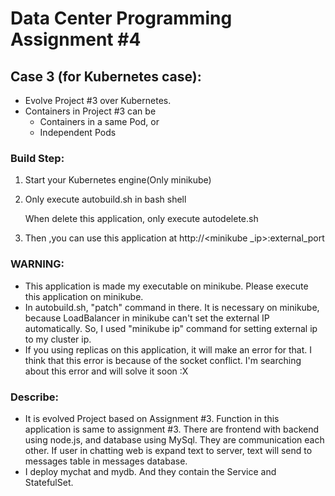 # Data Center Programming Assignment #4

## Case 3 (for Kubernetes case):

- Evolve Project #3 over Kubernetes.
- Containers in Project #3 can be
  - Containers in a same Pod, or
  - Independent Pods

### Build Step:

1. Start your Kubernetes engine(Only minikube)

2. Only execute autobuild.sh in bash shell

   When delete this application, only execute autodelete.sh

3. Then ,you can use this application at http://\<minikube _ip>:external_port

### WARNING:

- This application is made my executable on minikube. Please execute this application on minikube.
- In autobuild.sh, "patch" command in there. It is necessary on minikube, because LoadBalancer in minikube can't set the external IP automatically. So, I used "minikube ip" command for setting external ip to my cluster ip.
- If you using replicas on this application, it will make an error for that. I think that this error is because of the socket conflict. I'm searching about this error and will solve it soon :X

### Describe:

- It is evolved Project based on Assignment #3. Function in this application is same to assignment #3. There are frontend with backend using node.js, and database using MySql. They are communication each other. If user in chatting web is expand text to server, text will send to messages table in messages database. 
- I deploy mychat and mydb. And they contain the Service and StatefulSet.

